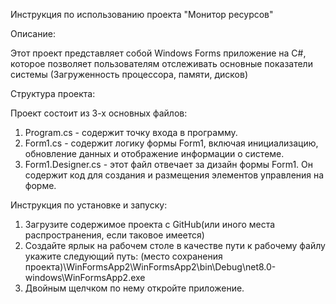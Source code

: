 Инструкция по использованию проекта "Монитор ресурсов"

Описание:

Этот проект представляет собой Windows Forms приложение на C#, которое позволяет пользователям отслеживать основные показатели системы (Загруженность процессора, памяти, дисков)

Структура проекта:

Проект состоит из 3-х основных файлов:
1. Program.cs - содержит точку входа в программу.
2. Form1.cs - содержит логику формы Form1, включая инициализацию, обновление данных и отображение информации о системе.
3. Form1.Designer.cs - этот файл отвечает за дизайн формы Form1. Он содержит код для создания и размещения элементов управления на форме.

Инструкция по установке и запуску:

1. Загрузите содержимое проекта с GitHub(или иного места распространения, если таковое имеется)
2. Создайте ярлык на рабочем столе в качестве пути к рабочему файлу укажите следующий путь: \(место сохранения проекта)\WinFormsApp2\WinFormsApp2\bin\Debug\net8.0-windows\WinFormsApp2.exe
3. Двойным щелчком по нему откройте приложение.
